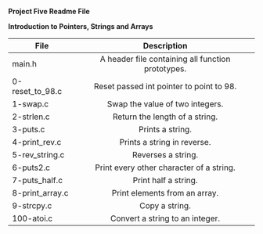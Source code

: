 **Project Five Readme File**</br>

**Introduction to Pointers, Strings and Arrays**</br>

| File               | Description                                      |
|--------------------|:------------------------------------------------:|
|main.h              | A header file containing all function prototypes.|
|0-reset_to_98.c     | Reset passed int pointer to point to 98.         |
|1-swap.c            | Swap the value of two integers.                  |
|2-strlen.c          | Return the length of a string.                   |
|3-puts.c            | Prints a string.                                 |
|4-print_rev.c       | Prints a string in reverse.                      |
|5-rev_string.c      | Reverses a string.                               |
|6-puts2.c           | Print every other character of a string.         |
|7-puts_half.c       | Print half a string.                             |
|8-print_array.c     | Print elements from an array.                    |
|9-strcpy.c          | Copy a string.                                   |
|100-atoi.c          | Convert a string to an integer.                  |
